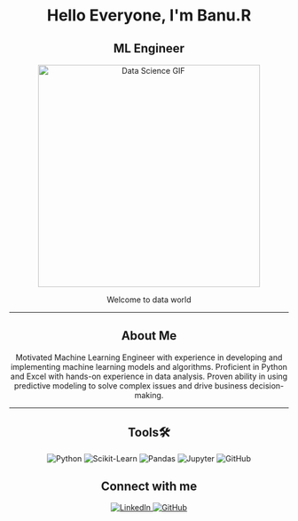 <h1 align="center">Hello Everyone, I'm Banu.R</h1> <h2 align="center"> ML Engineer </h3>  <p align="center"> <img src="https://media.giphy.com/media/ZVik7pBtu9dNS/giphy.gif" alt="Data Science GIF" width="400" /> </p>  <p align="center">Welcome to data world</p>

----------

<h2 align="center">About Me</h1><p align="center"> Motivated Machine Learning Engineer with experience in developing and implementing machine learning models and algorithms. Proficient in Python and Excel with hands-on experience in data analysis. Proven ability in using predictive modeling to solve complex issues and drive business decision-making.</p>

----------

<h2 align="center">Tools🛠️</h2>  


<p align="center">
  <img src="https://img.shields.io/badge/Python-%233776AB.svg?&style=for-the-badge&logo=python&logoColor=white" alt="Python">
  <img src="https://img.shields.io/badge/Scikit--Learn-%23F7931E.svg?&style=for-the-badge&logo=scikit-learn&logoColor=white" alt="Scikit-Learn">
  <img src="https://img.shields.io/badge/Pandas-%23150458.svg?&style=for-the-badge&logo=pandas&logoColor=white" alt="Pandas">
  <img src="https://img.shields.io/badge/Jupyter-%23F37626.svg?&style=for-the-badge&logo=jupyter&logoColor=white" alt="Jupyter">
  <img src="https://img.shields.io/badge/github-%23181717.svg?&style=for-the-badge&logo=github&logoColor=white" alt="GitHub">

<h2 align="center">Connect with me</h2>  
<p align="center"> </a> <a href="https://www.linkedin.com/in/banurajulu" target="_blank"><img src="https://img.shields.io/badge/linkedin-%230077B5.svg?&style=for-the-badge&logo=linkedin&logoColor=white" alt="LinkedIn" /> </a> 
<a href="https://github.com/Banu-rajulu" target="_blank"><img src="https://img.shields.io/badge/GitHub-100000?style=for-the-badge&logo=github&logoColor=white" alt="GitHub" /> </a> </p>
  
></i>
